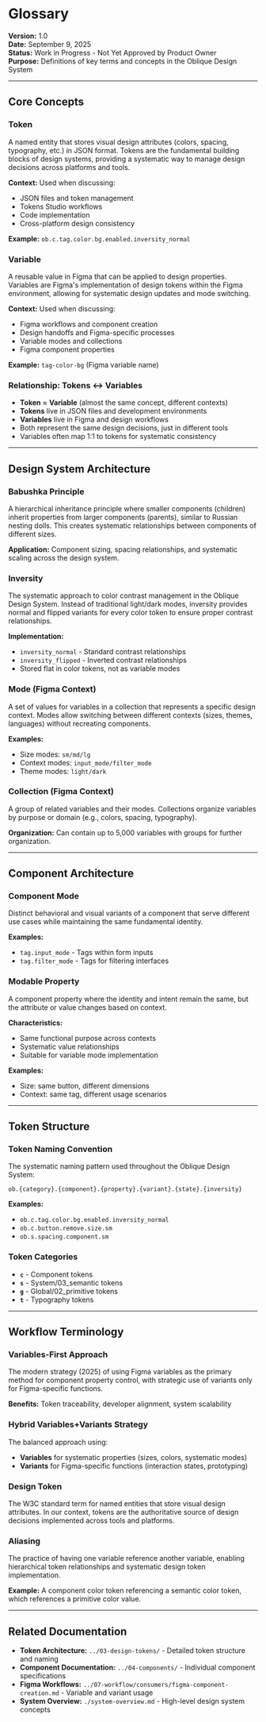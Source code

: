 # Glossary
**Version:** 1.0  
**Date:** September 9, 2025  
**Status:** Work in Progress - Not Yet Approved by Product Owner  
**Purpose:** Definitions of key terms and concepts in the Oblique Design System

---

## Core Concepts

### **Token**
A named entity that stores visual design attributes (colors, spacing, typography, etc.) in JSON format. Tokens are the fundamental building blocks of design systems, providing a systematic way to manage design decisions across platforms and tools.

**Context:** Used when discussing:
- JSON files and token management
- Tokens Studio workflows
- Code implementation
- Cross-platform design consistency

**Example:** `ob.c.tag.color.bg.enabled.inversity_normal`

### **Variable**
A reusable value in Figma that can be applied to design properties. Variables are Figma's implementation of design tokens within the Figma environment, allowing for systematic design updates and mode switching.

**Context:** Used when discussing:
- Figma workflows and component creation
- Design handoffs and Figma-specific processes
- Variable modes and collections
- Figma component properties

**Example:** `tag-color-bg` (Figma variable name)

### **Relationship: Tokens ↔ Variables**
- **Token** ≈ **Variable** (almost the same concept, different contexts)
- **Tokens** live in JSON files and development environments
- **Variables** live in Figma and design workflows
- Both represent the same design decisions, just in different tools
- Variables often map 1:1 to tokens for systematic consistency

---

## Design System Architecture

### **Babushka Principle**
A hierarchical inheritance principle where smaller components (children) inherit properties from larger components (parents), similar to Russian nesting dolls. This creates systematic relationships between components of different sizes.

**Application:** Component sizing, spacing relationships, and systematic scaling across the design system.

### **Inversity**
The systematic approach to color contrast management in the Oblique Design System. Instead of traditional light/dark modes, inversity provides normal and flipped variants for every color token to ensure proper contrast relationships.

**Implementation:** 
- `inversity_normal` - Standard contrast relationships
- `inversity_flipped` - Inverted contrast relationships
- Stored flat in color tokens, not as variable modes

### **Mode (Figma Context)**
A set of values for variables in a collection that represents a specific design context. Modes allow switching between different contexts (sizes, themes, languages) without recreating components.

**Examples:**
- Size modes: `sm/md/lg`
- Context modes: `input_mode/filter_mode`
- Theme modes: `light/dark`

### **Collection (Figma Context)**
A group of related variables and their modes. Collections organize variables by purpose or domain (e.g., colors, spacing, typography).

**Organization:** Can contain up to 5,000 variables with groups for further organization.

---

## Component Architecture

### **Component Mode**
Distinct behavioral and visual variants of a component that serve different use cases while maintaining the same fundamental identity.

**Examples:**
- `tag.input_mode` - Tags within form inputs
- `tag.filter_mode` - Tags for filtering interfaces

### **Modable Property**
A component property where the identity and intent remain the same, but the attribute or value changes based on context.

**Characteristics:**
- Same functional purpose across contexts
- Systematic value relationships
- Suitable for variable mode implementation

**Examples:**
- Size: same button, different dimensions
- Context: same tag, different usage scenarios

---

## Token Structure

### **Token Naming Convention**
The systematic naming pattern used throughout the Oblique Design System:
```
ob.{category}.{component}.{property}.{variant}.{state}.{inversity}
```

**Examples:**
- `ob.c.tag.color.bg.enabled.inversity_normal`
- `ob.c.button.remove.size.sm`
- `ob.s.spacing.component.sm`

### **Token Categories**
- **`c`** - Component tokens
- **`s`** - System/03_semantic tokens  
- **`g`** - Global/02_primitive tokens
- **`t`** - Typography tokens

---

## Workflow Terminology

### **Variables-First Approach**
The modern strategy (2025) of using Figma variables as the primary method for component property control, with strategic use of variants only for Figma-specific functions.

**Benefits:** Token traceability, developer alignment, system scalability

### **Hybrid Variables+Variants Strategy**
The balanced approach using:
- **Variables** for systematic properties (sizes, colors, systematic modes)
- **Variants** for Figma-specific functions (interaction states, prototyping)

### **Design Token**
The W3C standard term for named entities that store visual design attributes. In our context, tokens are the authoritative source of design decisions implemented across tools and platforms.

### **Aliasing**
The practice of having one variable reference another variable, enabling hierarchical token relationships and systematic design token implementation.

**Example:** A component color token referencing a semantic color token, which references a primitive color value.

---

## Related Documentation

- **Token Architecture:** `../03-design-tokens/` - Detailed token structure and naming
- **Component Documentation:** `../04-components/` - Individual component specifications  
- **Figma Workflows:** `../07-workflow/consumers/figma-component-creation.md` - Variable and variant usage
- **System Overview:** `./system-overview.md` - High-level design system concepts
